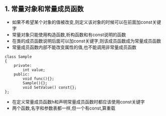 ## 1. 常量对象和常量成员函数

 * 如果不希望某个对象的值被改变,则定义该对象的时候可以在前面加const关键字
 * 常量对象只能使用构造函数,析构函数和有const说明的函数
 * 在类的成员函数说明后面可以加const关键字,则该成员函数成为常量成员函数
 * 常量成员函数内部不能改变属性的值,也不能调用非常量成员函数

```
class Sample
{
    private:
        int value;
    public:
        void func(){};
        Sample(){};
        void SetValue() const{};
};
```

* 在定义常量成员函数h和声明常量成员函数时都应该使用const关键字
* 两个函数,名字和参数表都一样,但一个有const,算重载
